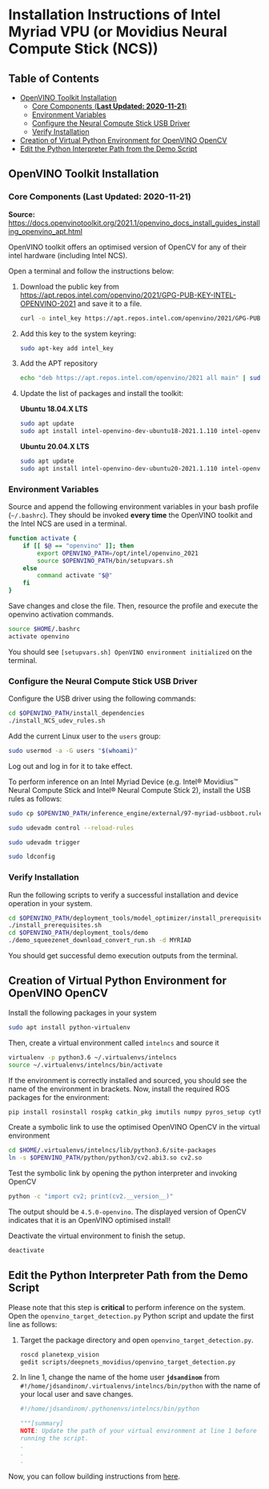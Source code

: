 # Installation Instructions of Intel Myriad VPU (or Movidius Neural Compute Stick (NCS))<!-- omit in toc -->

## Table of Contents<!-- omit in toc -->

- [OpenVINO Toolkit Installation](#openvino-toolkit-installation)
  - [Core Components (**Last Updated: 2020-11-21**)](#core-components-last-updated-2020-11-21)
  - [Environment Variables](#environment-variables)
  - [Configure the Neural Compute Stick USB Driver](#configure-the-neural-compute-stick-usb-driver)
  - [Verify Installation](#verify-installation)
- [Creation of Virtual Python Environment for OpenVINO OpenCV](#creation-of-virtual-python-environment-for-openvino-opencv)
- [Edit the Python Interpreter Path from the Demo Script](#edit-the-python-interpreter-path-from-the-demo-script)

## OpenVINO Toolkit Installation

### Core Components (**Last Updated: 2020-11-21**)

**Source:** <https://docs.openvinotoolkit.org/2021.1/openvino_docs_install_guides_installing_openvino_apt.html>

OpenVINO toolkit offers an optimised version of OpenCV for any of their intel hardware (including Intel NCS).

Open a terminal and follow the instructions below:

1. Download the public key from https://apt.repos.intel.com/openvino/2021/GPG-PUB-KEY-INTEL-OPENVINO-2021 and save it to a file.

    ```sh
    curl -o intel_key https://apt.repos.intel.com/openvino/2021/GPG-PUB-KEY-INTEL-OPENVINO-2021
    ```

2. Add this key to the system keyring:

    ```sh
    sudo apt-key add intel_key
    ```

3. Add the APT repository

    ```sh
    echo "deb https://apt.repos.intel.com/openvino/2021 all main" | sudo tee /etc/apt/sources.list.d/intel-openvino-2021.list
    ```

4. Update the list of packages and install the toolkit:

   **Ubuntu 18.04.X LTS**

    ```sh
    sudo apt update
    sudo apt install intel-openvino-dev-ubuntu18-2021.1.110 intel-openvino-runtime-ubuntu18-2021.1.110
    ```

    **Ubuntu 20.04.X LTS**

    ```sh
    sudo apt update
    sudo apt install intel-openvino-dev-ubuntu20-2021.1.110 intel-openvino-runtime-ubuntu20-2021.1.110
    ```

### Environment Variables

Source and append the following environment variables in your bash profile (`~/.bashrc`). They should be invoked **every time** the OpenVINO toolkit and the Intel NCS are used in a terminal.

```sh
function activate {
    if [[ $@ == "openvino" ]]; then
        export OPENVINO_PATH=/opt/intel/openvino_2021
        source $OPENVINO_PATH/bin/setupvars.sh
    else
        command activate "$@"
    fi
}
```

Save changes and close the file. Then, resource the profile and execute the openvino activation commands.

```sh
source $HOME/.bashrc
activate openvino
```

You should see `[setupvars.sh] OpenVINO environment initialized` on the terminal.

### Configure the Neural Compute Stick USB Driver

Configure the USB driver using the following commands:

```sh
cd $OPENVINO_PATH/install_dependencies
./install_NCS_udev_rules.sh
```

Add the current Linux user to the `users` group:

```sh
sudo usermod -a -G users "$(whoami)"
```

Log out and log in for it to take effect.

To perform inference on an Intel Myriad Device (e.g. Intel® Movidius™ Neural Compute Stick and Intel® Neural Compute Stick 2), install the USB rules as follows:

```sh
sudo cp $OPENVINO_PATH/inference_engine/external/97-myriad-usbboot.rules /etc/udev/rules.d/

sudo udevadm control --reload-rules

sudo udevadm trigger

sudo ldconfig
```

### Verify Installation

Run the following scripts to verify a successful installation and device operation in your system.

```sh
cd $OPENVINO_PATH/deployment_tools/model_optimizer/install_prerequisites/
./install_prerequisites.sh
cd $OPENVINO_PATH/deployment_tools/demo
./demo_squeezenet_download_convert_run.sh -d MYRIAD
```

You should get successful demo execution outputs from the terminal.

## Creation of Virtual Python Environment for OpenVINO OpenCV

Install the following packages in your system

```sh
sudo apt install python-virtualenv
```

Then, create a virtual environment called `intelncs` and source it

```sh
virtualenv -p python3.6 ~/.virtualenvs/intelncs
source ~/.virtualenvs/intelncs/bin/activate
```

If the environment is correctly installed and sourced, you should see the name of the environment in brackets. Now, install the required ROS packages for the environment:

```sh
pip install rosinstall rospkg catkin_pkg imutils numpy pyros_setup cython nose mock==1.0.1 pyzmq tblib pytest-timeout click
```

Create a symbolic link to use the optimised OpenVINO OpenCV in the virtual environment

```sh
cd $HOME/.virtualenvs/intelncs/lib/python3.6/site-packages
ln -s $OPENVINO_PATH/python/python3/cv2.abi3.so cv2.so
```

Test the symbolic link by opening the python interpreter and invoking OpenCV

```sh
python -c "import cv2; print(cv2.__version__)"
```

The output should be `4.5.0-openvino`. The displayed version of OpenCV indicates that it is an OpenVINO optimised install!

Deactivate the virtual environment to finish the setup.

```sh
deactivate
```

## Edit the Python Interpreter Path from the Demo Script

Please note that this step is **critical** to perform inference on the system. Open the `openvino_target_detection.py` Python script and update the first line as follows:

1. Target the package directory and open `openvino_target_detection.py`.

    ```sh
    roscd planetexp_vision
    gedit scripts/deepnets_movidius/openvino_target_detection.py
    ```

2. In line 1, change the name of the home user **`jdsandinom`** from `#!/home/jdsandinom/.virtualenvs/intelncs/bin/python` with the name of your local user and save changes.

    ```python
    #!/home/jdsandinom/.pythonenvs/intelncs/bin/python

    """[summary]
    NOTE: Update the path of your virtual environment at line 1 before
    running the script.
    .
    .
    .
    ```

Now, you can follow building instructions from [here](../README.md#installation).
